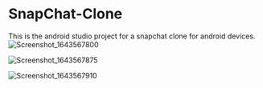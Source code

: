 # SnapChat-Clone
This is the android studio project for a snapchat clone for android devices.
![Screenshot_1643567800](https://user-images.githubusercontent.com/60072293/151712910-794f9b51-9ede-4378-9888-2ab46b7b067b.png)

![Screenshot_1643567875](https://user-images.githubusercontent.com/60072293/151712911-df5715a1-780c-475f-9010-0d908863fe3c.png)

![Screenshot_1643567910](https://user-images.githubusercontent.com/60072293/151712912-9ecbe990-037c-4a50-8bed-fa961518e79e.png)
